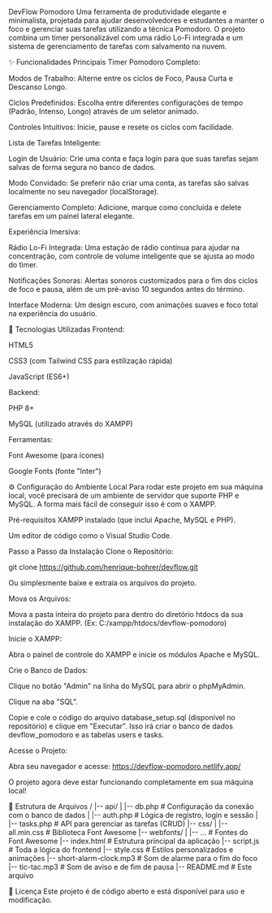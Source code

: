DevFlow Pomodoro
Uma ferramenta de produtividade elegante e minimalista, projetada para ajudar desenvolvedores e estudantes a manter o foco e gerenciar suas tarefas utilizando a técnica Pomodoro. O projeto combina um timer personalizável com uma rádio Lo-Fi integrada e um sistema de gerenciamento de tarefas com salvamento na nuvem.

✨ Funcionalidades Principais
Timer Pomodoro Completo:

Modos de Trabalho: Alterne entre os ciclos de Foco, Pausa Curta e Descanso Longo.

Ciclos Predefinidos: Escolha entre diferentes configurações de tempo (Padrão, Intenso, Longo) através de um seletor animado.

Controles Intuitivos: Inicie, pause e resete os ciclos com facilidade.

Lista de Tarefas Inteligente:

Login de Usuário: Crie uma conta e faça login para que suas tarefas sejam salvas de forma segura no banco de dados.

Modo Convidado: Se preferir não criar uma conta, as tarefas são salvas localmente no seu navegador (localStorage).

Gerenciamento Completo: Adicione, marque como concluída e delete tarefas em um painel lateral elegante.

Experiência Imersiva:

Rádio Lo-Fi Integrada: Uma estação de rádio contínua para ajudar na concentração, com controle de volume inteligente que se ajusta ao modo do timer.

Notificações Sonoras: Alertas sonoros customizados para o fim dos ciclos de foco e pausa, além de um pré-aviso 10 segundos antes do término.

Interface Moderna: Um design escuro, com animações suaves e foco total na experiência do usuário.

🚀 Tecnologias Utilizadas
Frontend:

HTML5

CSS3 (com Tailwind CSS para estilização rápida)

JavaScript (ES6+)

Backend:

PHP 8+

MySQL (utilizado através do XAMPP)

Ferramentas:

Font Awesome (para ícones)

Google Fonts (fonte "Inter")

⚙️ Configuração do Ambiente Local
Para rodar este projeto em sua máquina local, você precisará de um ambiente de servidor que suporte PHP e MySQL. A forma mais fácil de conseguir isso é com o XAMPP.

Pré-requisitos
XAMPP instalado (que inclui Apache, MySQL e PHP).

Um editor de código como o Visual Studio Code.

Passo a Passo da Instalação
Clone o Repositório:

git clone https://github.com/henrique-bohrer/devflow.git

Ou simplesmente baixe e extraia os arquivos do projeto.

Mova os Arquivos:

Mova a pasta inteira do projeto para dentro do diretório htdocs da sua instalação do XAMPP. (Ex: C:/xampp/htdocs/devflow-pomodoro)

Inicie o XAMPP:

Abra o painel de controle do XAMPP e inicie os módulos Apache e MySQL.

Crie o Banco de Dados:

Clique no botão "Admin" na linha do MySQL para abrir o phpMyAdmin.

Clique na aba "SQL".

Copie e cole o código do arquivo database_setup.sql (disponível no repositório) e clique em "Executar". Isso irá criar o banco de dados devflow_pomodoro e as tabelas users e tasks.

Acesse o Projeto:

Abra seu navegador e acesse: https://devflow-pomodoro.netlify.app/

O projeto agora deve estar funcionando completamente em sua máquina local!

📁 Estrutura de Arquivos
/
|-- api/
|   |-- db.php             # Configuração da conexão com o banco de dados
|   |-- auth.php           # Lógica de registro, login e sessão
|   |-- tasks.php          # API para gerenciar as tarefas (CRUD)
|-- css/
|   |-- all.min.css        # Biblioteca Font Awesome
|-- webfonts/
|   |-- ...                # Fontes do Font Awesome
|-- index.html             # Estrutura principal da aplicação
|-- script.js              # Toda a lógica do frontend
|-- style.css              # Estilos personalizados e animações
|-- short-alarm-clock.mp3  # Som de alarme para o fim do foco
|-- tic-tac.mp3            # Som de aviso e de fim de pausa
|-- README.md              # Este arquivo

📄 Licença
Este projeto é de código aberto e está disponível para uso e modificação.
